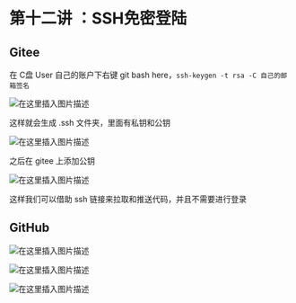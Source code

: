 # 第十二讲 ：SSH免密登陆



## Gitee

在 C盘 User 自己的账户下右键 git bash here，`ssh-keygen -t rsa -C 自己的邮箱签名`

![在这里插入图片描述](https://gitee.com/liangjie0509/MarkdownPhoto/raw/main/img/202205011517033.png)

这样就会生成 .ssh 文件夹，里面有私钥和公钥

![在这里插入图片描述](https://gitee.com/liangjie0509/MarkdownPhoto/raw/main/img/202205011517991.png)

之后在 gitee 上添加公钥

![在这里插入图片描述](https://gitee.com/liangjie0509/MarkdownPhoto/raw/main/img/202205011517000.png)

这样我们可以借助 ssh 链接来拉取和推送代码，并且不需要进行登录

## GitHub

![在这里插入图片描述](https://gitee.com/liangjie0509/MarkdownPhoto/raw/main/img/202205011518192.png)

![在这里插入图片描述](https://gitee.com/liangjie0509/MarkdownPhoto/raw/main/img/202205011518259.png)

![在这里插入图片描述](https://gitee.com/liangjie0509/MarkdownPhoto/raw/main/img/202205011519779.png)

